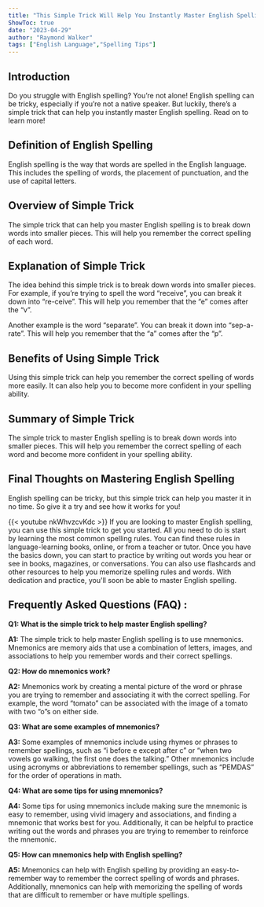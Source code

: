 ```yaml
---
title: "This Simple Trick Will Help You Instantly Master English Spelling!"
ShowToc: true 
date: "2023-04-29"
author: "Raymond Walker" 
tags: ["English Language","Spelling Tips"]
---
```

## Introduction 

Do you struggle with English spelling? You’re not alone! English spelling can be tricky, especially if you’re not a native speaker. But luckily, there’s a simple trick that can help you instantly master English spelling. Read on to learn more!

## Definition of English Spelling 

English spelling is the way that words are spelled in the English language. This includes the spelling of words, the placement of punctuation, and the use of capital letters.

## Overview of Simple Trick

The simple trick that can help you master English spelling is to break down words into smaller pieces. This will help you remember the correct spelling of each word.

## Explanation of Simple Trick

The idea behind this simple trick is to break down words into smaller pieces. For example, if you’re trying to spell the word “receive”, you can break it down into “re-ceive”. This will help you remember that the “e” comes after the “v”.

Another example is the word “separate”. You can break it down into “sep-a-rate”. This will help you remember that the “a” comes after the “p”.

## Benefits of Using Simple Trick

Using this simple trick can help you remember the correct spelling of words more easily. It can also help you to become more confident in your spelling ability.

## Summary of Simple Trick

The simple trick to master English spelling is to break down words into smaller pieces. This will help you remember the correct spelling of each word and become more confident in your spelling ability.

## Final Thoughts on Mastering English Spelling

English spelling can be tricky, but this simple trick can help you master it in no time. So give it a try and see how it works for you!

{{< youtube nkWhvzcvKdc >}} 
If you are looking to master English spelling, you can use this simple trick to get you started. All you need to do is start by learning the most common spelling rules. You can find these rules in language-learning books, online, or from a teacher or tutor. Once you have the basics down, you can start to practice by writing out words you hear or see in books, magazines, or conversations. You can also use flashcards and other resources to help you memorize spelling rules and words. With dedication and practice, you'll soon be able to master English spelling.

## Frequently Asked Questions (FAQ) :
**Q1: What is the simple trick to help master English spelling?**

**A1:** The simple trick to help master English spelling is to use mnemonics. Mnemonics are memory aids that use a combination of letters, images, and associations to help you remember words and their correct spellings. 

**Q2: How do mnemonics work?**

**A2:** Mnemonics work by creating a mental picture of the word or phrase you are trying to remember and associating it with the correct spelling. For example, the word “tomato” can be associated with the image of a tomato with two “o”s on either side. 

**Q3: What are some examples of mnemonics?**

**A3:** Some examples of mnemonics include using rhymes or phrases to remember spellings, such as “i before e except after c” or “when two vowels go walking, the first one does the talking.” Other mnemonics include using acronyms or abbreviations to remember spellings, such as “PEMDAS” for the order of operations in math. 

**Q4: What are some tips for using mnemonics?**

**A4:** Some tips for using mnemonics include making sure the mnemonic is easy to remember, using vivid imagery and associations, and finding a mnemonic that works best for you. Additionally, it can be helpful to practice writing out the words and phrases you are trying to remember to reinforce the mnemonic. 

**Q5: How can mnemonics help with English spelling?**

**A5:** Mnemonics can help with English spelling by providing an easy-to-remember way to remember the correct spelling of words and phrases. Additionally, mnemonics can help with memorizing the spelling of words that are difficult to remember or have multiple spellings.





